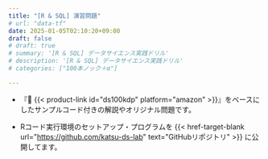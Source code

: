 ```yaml
---
title: "[R & SQL] 演習問題"
# url: "data-tf"
date: 2025-01-05T02:10:20+09:00
draft: false
# draft: true
# summary: '[R & SQL] データサイエンス実践ドリル'
# description: '[R & SQL] データサイエンス実践ドリル'
# categories: ["100本ノック＋α"]

---
```


- 『📘 {{< product-link id="ds100kdp" platform="amazon" >}}』をベースにしたサンプルコード付きの解説やオリジナル問題です。

- Rコード実行環境のセットアップ・プログラムを 
{{< href-target-blank url="https://github.com/katsu-ds-lab" text="GitHubリポジトリ" >}} 
に公開してます。
